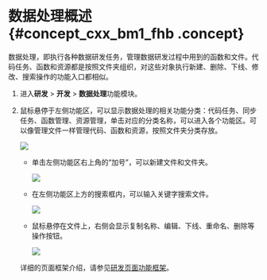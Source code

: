# 数据处理概述 {#concept_cxx_bm1_fhb .concept}

数据处理，即执行各种数据研发任务，管理数据研发过程中用到的函数和文件。代码任务、函数和资源都是按照文件夹组织，对这些对象执行新建、删除、下线、修改、搜索操作的功能入口都相似。

1.  进入**研发** \> **开发** \> **数据处理**功能模块。
2.  鼠标悬停于左侧功能区，可以显示数据处理的相关功能分类：代码任务、同步任务、函数管理、资源管理，单击对应的分类名称，可以进入各个功能区。可以像管理文件一样管理代码、函数和资源，按照文件夹分类存放。

    ![](http://static-aliyun-doc.oss-cn-hangzhou.aliyuncs.com/assets/img/149441/155599249641501_zh-CN.png)

    -   单击左侧功能区右上角的“加号”，可以新建文件和文件夹。

        ![](http://static-aliyun-doc.oss-cn-hangzhou.aliyuncs.com/assets/img/149441/155599249741502_zh-CN.png)

    -   在左侧功能区上方的搜索框内，可以输入关键字搜索文件。

        ![](http://static-aliyun-doc.oss-cn-hangzhou.aliyuncs.com/assets/img/149441/155599249741503_zh-CN.png)

    -   鼠标悬停在文件上，右侧会显示复制名称、编辑、下线、重命名、删除等操作按钮。

        ![](http://static-aliyun-doc.oss-cn-hangzhou.aliyuncs.com/assets/img/149441/155599249741504_zh-CN.png)

    详细的页面框架介绍，请参见[研发页面功能框架](cn.zh-CN/用户指南/研发页面功能框架.md#)。


